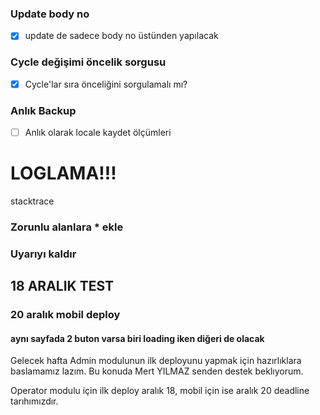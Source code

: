 ### Update body no
- [x] update de sadece body no üstünden yapılacak

### Cycle değişimi öncelik sorgusu
- [x] Cycle'lar sıra önceliğini sorgulamalı mı?  

### Anlık Backup
- [ ] Anlık olarak locale kaydet ölçümleri
# LOGLAMA!!!
stacktrace

### Zorunlu alanlara * ekle

### Uyarıyı kaldır
## 18 ARALIK TEST

### 20 aralık mobil deploy

#### aynı sayfada 2 buton varsa biri loading iken diğeri de olacak


Gelecek hafta Admin modulunun ilk deployunu yapmak için hazırlıklara baslamamız lazım. Bu konuda Mert YILMAZ senden destek beklıyorum. 

Operator modulu için ilk deploy aralık 18, mobil için ise aralık 20 deadline tarıhımızdır.